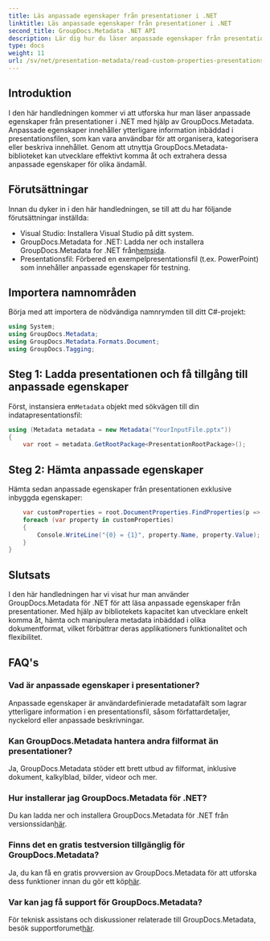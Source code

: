 ```yaml
---
title: Läs anpassade egenskaper från presentationer i .NET
linktitle: Läs anpassade egenskaper från presentationer i .NET
second_title: GroupDocs.Metadata .NET API
description: Lär dig hur du läser anpassade egenskaper från presentationer i .NET med GroupDocs.Metadata. Få åtkomst till och hämta metadata effektivt.
type: docs
weight: 11
url: /sv/net/presentation-metadata/read-custom-properties-presentations/
---
```

## Introduktion
I den här handledningen kommer vi att utforska hur man läser anpassade egenskaper från presentationer i .NET med hjälp av GroupDocs.Metadata. Anpassade egenskaper innehåller ytterligare information inbäddad i presentationsfilen, som kan vara användbar för att organisera, kategorisera eller beskriva innehållet. Genom att utnyttja GroupDocs.Metadata-biblioteket kan utvecklare effektivt komma åt och extrahera dessa anpassade egenskaper för olika ändamål.
## Förutsättningar
Innan du dyker in i den här handledningen, se till att du har följande förutsättningar inställda:
- Visual Studio: Installera Visual Studio på ditt system.
-  GroupDocs.Metadata for .NET: Ladda ner och installera GroupDocs.Metadata for .NET från[hemsida](https://releases.groupdocs.com/metadata/net/).
- Presentationsfil: Förbered en exempelpresentationsfil (t.ex. PowerPoint) som innehåller anpassade egenskaper för testning.

## Importera namnområden
Börja med att importera de nödvändiga namnrymden till ditt C#-projekt:
```csharp
using System;
using GroupDocs.Metadata;
using GroupDocs.Metadata.Formats.Document;
using GroupDocs.Tagging;
```
## Steg 1: Ladda presentationen och få tillgång till anpassade egenskaper
 Först, instansiera en`Metadata` objekt med sökvägen till din indatapresentationsfil:
```csharp
using (Metadata metadata = new Metadata("YourInputFile.pptx"))
{
    var root = metadata.GetRootPackage<PresentationRootPackage>();
```
## Steg 2: Hämta anpassade egenskaper
Hämta sedan anpassade egenskaper från presentationen exklusive inbyggda egenskaper:
```csharp
    var customProperties = root.DocumentProperties.FindProperties(p => !p.Tags.Contains(Tags.Document.BuiltIn));
    foreach (var property in customProperties)
    {
        Console.WriteLine("{0} = {1}", property.Name, property.Value);
    }
}
```

## Slutsats
I den här handledningen har vi visat hur man använder GroupDocs.Metadata för .NET för att läsa anpassade egenskaper från presentationer. Med hjälp av bibliotekets kapacitet kan utvecklare enkelt komma åt, hämta och manipulera metadata inbäddad i olika dokumentformat, vilket förbättrar deras applikationers funktionalitet och flexibilitet.

## FAQ's
### Vad är anpassade egenskaper i presentationer?
Anpassade egenskaper är användardefinierade metadatafält som lagrar ytterligare information i en presentationsfil, såsom författardetaljer, nyckelord eller anpassade beskrivningar.
### Kan GroupDocs.Metadata hantera andra filformat än presentationer?
Ja, GroupDocs.Metadata stöder ett brett utbud av filformat, inklusive dokument, kalkylblad, bilder, videor och mer.
### Hur installerar jag GroupDocs.Metadata för .NET?
 Du kan ladda ner och installera GroupDocs.Metadata för .NET från versionssidan[här](https://releases.groupdocs.com/metadata/net/).
### Finns det en gratis testversion tillgänglig för GroupDocs.Metadata?
 Ja, du kan få en gratis provversion av GroupDocs.Metadata för att utforska dess funktioner innan du gör ett köp[här](https://releases.groupdocs.com/).
### Var kan jag få support för GroupDocs.Metadata?
 För teknisk assistans och diskussioner relaterade till GroupDocs.Metadata, besök supportforumet[här](https://forum.groupdocs.com/c/metadata/14).